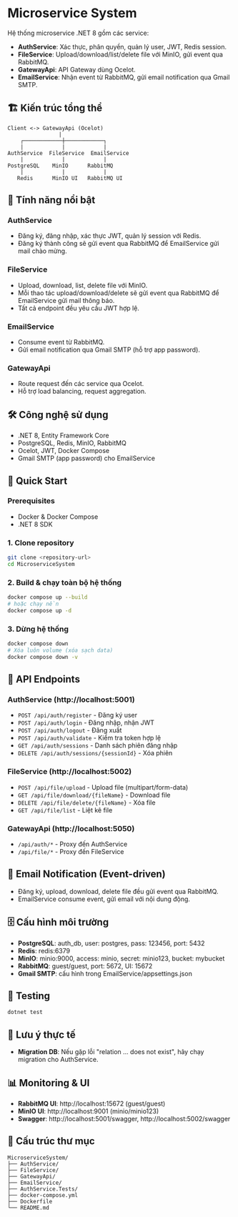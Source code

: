 # Microservice System

Hệ thống microservice .NET 8 gồm các service:
- **AuthService**: Xác thực, phân quyền, quản lý user, JWT, Redis session.
- **FileService**: Upload/download/list/delete file với MinIO, gửi event qua RabbitMQ.
- **GatewayApi**: API Gateway dùng Ocelot.
- **EmailService**: Nhận event từ RabbitMQ, gửi email notification qua Gmail SMTP.

## 🏗️ Kiến trúc tổng thể

```
Client <-> GatewayApi (Ocelot)
                |
    ┌────────────┼────────────┐
    |            |            |
AuthService  FileService  EmailService
    |            |            |
PostgreSQL    MinIO      RabbitMQ
    |            |            |
   Redis      MinIO UI   RabbitMQ UI
```

## 🚀 Tính năng nổi bật

### AuthService
- Đăng ký, đăng nhập, xác thực JWT, quản lý session với Redis.
- Đăng ký thành công sẽ gửi event qua RabbitMQ để EmailService gửi mail chào mừng.

### FileService
- Upload, download, list, delete file với MinIO.
- Mỗi thao tác upload/download/delete sẽ gửi event qua RabbitMQ để EmailService gửi mail thông báo.
- Tất cả endpoint đều yêu cầu JWT hợp lệ.

### EmailService
- Consume event từ RabbitMQ.
- Gửi email notification qua Gmail SMTP (hỗ trợ app password).

### GatewayApi
- Route request đến các service qua Ocelot.
- Hỗ trợ load balancing, request aggregation.

## 🛠️ Công nghệ sử dụng

- .NET 8, Entity Framework Core
- PostgreSQL, Redis, MinIO, RabbitMQ
- Ocelot, JWT, Docker Compose
- Gmail SMTP (app password) cho EmailService

## 🚀 Quick Start

### Prerequisites
- Docker & Docker Compose
- .NET 8 SDK

### 1. Clone repository
```bash
git clone <repository-url>
cd MicroserviceSystem
```

### 2. Build & chạy toàn bộ hệ thống
```bash
docker compose up --build
# hoặc chạy nền
docker compose up -d
```

### 3. Dừng hệ thống
```bash
docker compose down
# Xóa luôn volume (xóa sạch data)
docker compose down -v
```

## 📡 API Endpoints

### AuthService (http://localhost:5001)
- `POST /api/auth/register` - Đăng ký user
- `POST /api/auth/login` - Đăng nhập, nhận JWT
- `POST /api/auth/logout` - Đăng xuất
- `POST /api/auth/validate` - Kiểm tra token hợp lệ
- `GET /api/auth/sessions` - Danh sách phiên đăng nhập
- `DELETE /api/auth/sessions/{sessionId}` - Xóa phiên

### FileService (http://localhost:5002)
- `POST /api/file/upload` - Upload file (multipart/form-data)
- `GET /api/file/download/{fileName}` - Download file
- `DELETE /api/file/delete/{fileName}` - Xóa file
- `GET /api/file/list` - Liệt kê file

### GatewayApi (http://localhost:5050)
- `/api/auth/*` - Proxy đến AuthService
- `/api/file/*` - Proxy đến FileService

## 📨 Email Notification (Event-driven)
- Đăng ký, upload, download, delete file đều gửi event qua RabbitMQ.
- EmailService consume event, gửi email với nội dung động.

## 🗄️ Cấu hình môi trường

- **PostgreSQL**: auth_db, user: postgres, pass: 123456, port: 5432
- **Redis**: redis:6379
- **MinIO**: minio:9000, access: minio, secret: minio123, bucket: mybucket
- **RabbitMQ**: guest/guest, port: 5672, UI: 15672
- **Gmail SMTP**: cấu hình trong EmailService/appsettings.json

## 🧪 Testing

```bash
dotnet test
```

## 📝 Lưu ý thực tế

- **Migration DB**: Nếu gặp lỗi "relation ... does not exist", hãy chạy migration cho AuthService.

## 📊 Monitoring & UI

- **RabbitMQ UI**: http://localhost:15672 (guest/guest)
- **MinIO UI**: http://localhost:9001 (minio/minio123)
- **Swagger**: http://localhost:5001/swagger, http://localhost:5002/swagger

## 📂 Cấu trúc thư mục

```
MicroserviceSystem/
├── AuthService/
├── FileService/
├── GatewayApi/
├── EmailService/
├── AuthService.Tests/
├── docker-compose.yml
├── Dockerfile
└── README.md
```

